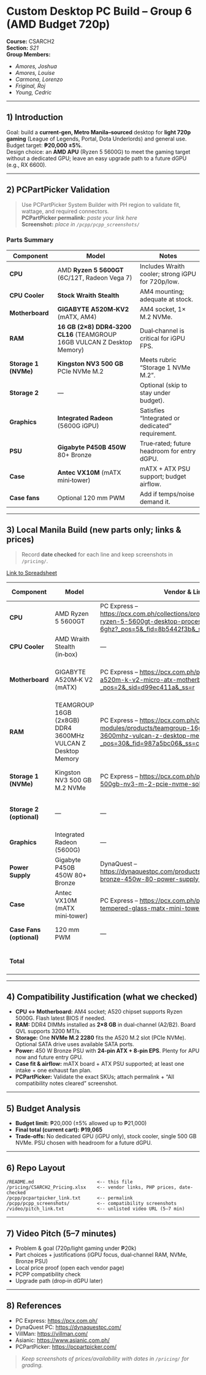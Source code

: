 # Custom Desktop PC Build – Group 6 (AMD Budget 720p)

**Course:** CSARCH2  
**Section:** _S21_  
**Group Members:**  
- _Amores, Joshua_  
- _Amores, Louise_  
- _Carmona, Lorenzo_  
- _Friginal, Roj_  
- _Young, Cedric_  

---

## 1) Introduction

Goal: build a **current‑gen, Metro Manila–sourced** desktop for **light 720p gaming** (League of Legends, Portal, Dota Underlords) and general use.  
Budget target: **₱20,000 ±5%**.  
Design choice: an **AMD APU** (Ryzen 5 5600G) to meet the gaming target without a dedicated GPU; leave an easy upgrade path to a future dGPU (e.g., RX 6600).

---

## 2) PCPartPicker Validation

> Use PCPartPicker System Builder with PH region to validate fit, wattage, and required connectors.  
**PCPartPicker permalink:** _paste your link here_  
**Screenshot:** _place in `/pcpp/pcpp_screenshots/`_

### Parts Summary
| Component | Model | Notes |
|---|---|---|
| **CPU** | AMD **Ryzen 5 5600GT** (6C/12T, Radeon Vega 7) | Includes Wraith cooler; strong iGPU for 720p/low. |
| **CPU Cooler** | **Stock Wraith Stealth** | AM4 mounting; adequate at stock. |
| **Motherboard** | **GIGABYTE A520M‑KV2** (mATX, AM4) | AM4 socket, 1× M.2 NVMe. |
| **RAM** | **16 GB (2×8) DDR4‑3200 CL16** (TEAMGROUP 16GB VULCAN Z Desktop Memory) | Dual‑channel is critical for iGPU FPS. |
| **Storage 1 (NVMe)** | **Kingston NV3 500 GB** PCIe NVMe M.2 | Meets rubric “Storage 1 NVMe M.2”. |
| **Storage 2** | — | Optional (skip to stay under budget). |
| **Graphics** | **Integrated Radeon** (5600G iGPU) | Satisfies “Integrated or dedicated” requirement. |
| **PSU** | **Gigabyte P450B 450W** 80+ Bronze | True‑rated; future headroom for entry dGPU. |
| **Case** | **Antec VX10M** (mATX mini‑tower) | mATX + ATX PSU support; budget airflow. |
| **Case fans** | Optional 120 mm PWM | Add if temps/noise demand it. |

---

## 3) Local Manila Build (new parts only; links & prices)

> Record **date checked** for each line and keep screenshots in `/pricing/`.

[Link to Spreadsheet](https://docs.google.com/spreadsheets/d/1NElgdf8un2gQuxJTkAW_fvciuKMDOF-cPFAEcsoqLjU/edit?usp=sharing)

| Component | Model | Vendor & Link | Price (Php) | Compatibility Notes |
|---|---|---|---:|---|
| **CPU** | AMD Ryzen 5 5600GT | PC Express – https://pcx.com.ph/collections/processors/products/amd-ryzen-5-5600gt-desktop-processor-3-6-up-to-4-6ghz?_pos=5&_fid=8b5442f3b&_ss=c | 7,500 | AM4; includes stock cooler; iGPU used. |
| **CPU Cooler** | AMD Wraith Stealth (in‑box) | — | 0 | AM4 mounting; no extra cost. |
| **Motherboard** | GIGABYTE A520M‑K V2 (mATX) | PC Express – https://pcx.com.ph/products/gigabyte-a520m-k-v2-micro-atx-motherboard?_pos=2&_sid=d99ec411a&_ss=r | 3,050 | AM4 socket; NVMe M.2 slot; BIOS supports 5600G. |
| **RAM** | TEAMGROUP 16GB (2x8GB) DDR4 3600MHz VULCAN Z Desktop Memory | PC Express – https://pcx.com.ph/collections/memory-modules/products/teamgroup-16gb-2x8gb-ddr4-3600mhz-vulcan-z-desktop-memory-gray?_pos=30&_fid=987a5bc06&_ss=c | 3,000 | Dual‑channel DDR4; boosts iGPU bandwidth. |
| **Storage 1 (NVMe)** | Kingston NV3 500 GB M.2 NVMe | PC Express – https://pcx.com.ph/products/kingston-500gb-nv3-m-2-pcie-nvme-solid-state-drive | 2,250 | NVMe M.2 2280 in motherboard slot. |
| **Storage 2 (optional)** | — | — | 0 | Add SATA SSD/HDD later if needed. |
| **Graphics** | Integrated Radeon (5600G) | — | 0 | Meets rubric (integrated). |
| **Power Supply** | Gigabyte P450B 450W 80+ Bronze | DynaQuest – https://dynaquestpc.com/products/gigabyte-p450b-bronze-450w-80-power-supply-gp-p450b | 2,165 | 24‑pin ATX + 8‑pin EPS present. |
| **Case** | Antec VX10M (mATX mini‑tower) | PC Express – https://pcx.com.ph/products/antec-vx10m-tempered-glass-matx-mini-tower-case | 950 | Fits mATX board & ATX PSU; includes fan. |
| **Case Fans (optional)** | 120 mm PWM | — | 0 | Add 1–2 if airflow needed. |
|  |  |  |  |  |
| **Total** |  |  | **₱18,515** | ✅ within ₱20,000 ±5% |



---

## 4) Compatibility Justification (what we checked)

- **CPU ↔ Motherboard:** AM4 socket; A520 chipset supports Ryzen 5000G. Flash latest BIOS if needed.  
- **RAM:** DDR4 DIMMs installed as **2×8 GB** in dual‑channel (A2/B2). Board QVL supports 3200 MT/s.  
- **Storage:** One **NVMe M.2 2280** fits the A520 M.2 slot (PCIe NVMe). Optional SATA drive uses available SATA ports.  
- **Power:** 450 W Bronze PSU with **24‑pin ATX + 8‑pin EPS**. Plenty for APU now and future entry GPU.  
- **Case fit & airflow:** mATX board + ATX PSU supported; at least one intake + one exhaust fan plan.  
- **PCPartPicker:** Validate the exact SKUs; attach permalink + “All compatibility notes cleared” screenshot.

---

## 5) Budget Analysis

- **Budget limit:** ₱20,000 (±5% allowed up to ₱21,000)  
- **Final total (current cart):** **₱19,065**  
- **Trade‑offs:** No dedicated GPU (iGPU only), stock cooler, single 500 GB NVMe. PSU chosen with headroom for a future dGPU.

---

## 6) Repo Layout

```
/README.md                       <-- this file
/pricing/CSARCH2_Pricing.xlsx    <-- vendor links, PHP prices, date-checked
/pcpp/pcpartpicker_link.txt      <-- permalink
/pcpp/pcpp_screenshots/          <-- compatibility screenshots
/video/pitch_link.txt            <-- unlisted video URL (5–7 min)
```

---

## 7) Video Pitch (5–7 minutes)

- Problem & goal (720p/light gaming under ₱20k)  
- Part choices + justifications (iGPU focus, dual‑channel RAM, NVMe, Bronze PSU)  
- Local price proof (open each vendor page)  
- PCPP compatibility check  
- Upgrade path (drop‑in dGPU later)

---

## 8) References

- PC Express: https://pcx.com.ph/  
- DynaQuest PC: https://dynaquestpc.com/  
- VillMan: https://villman.com/  
- Asianic: https://www.asianic.com.ph/  
- PCPartPicker: https://pcpartpicker.com/  

> _Keep screenshots of prices/availability with dates in `/pricing/` for grading._
